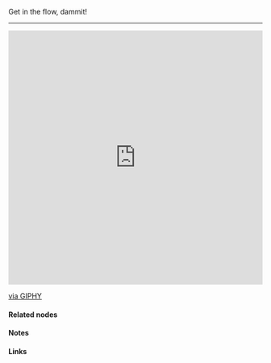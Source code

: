 ---
---

Get in the flow, dammit!

***

<div style="width:100%;height:0;padding-bottom:100%;position:relative;"><iframe src="https://giphy.com/embed/QZmKJyPoR2kqChtBqV" width="100%" height="100%" style="position:absolute" frameBorder="0" class="giphy-embed" allowFullScreen></iframe></div><p><a href="https://giphy.com/gifs/flow-drip-lava-QZmKJyPoR2kqChtBqV">via GIPHY</a></p>



#### Related nodes




#### Notes




#### Links